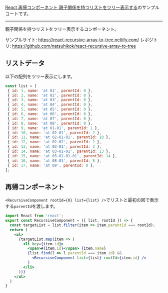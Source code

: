 [React 再帰コンポーネント 親子関係を持つリストをツリー表示する](https://qiita.com/hikonaz/items/b0d1f6e1486563ab9391)のサンプルコートです。

---

親子関係を持つリストをツリー表示するコンポーネント。

サンプルサイト: https://react-recursive-array-to-tree.netlify.com/
レポジトリ: https://github.com/natsuhikok/react-recursive-array-to-tree

## リストデータ
以下の配列をツリー表示にします。

```list.js
const list = [
 { id: 1, name: 'at 01', parentId: 0 },
 { id: 2, name: 'at 02', parentId: 0 },
 { id: 3, name: 'at 03', parentId: 0 },
 { id: 4, name: 'at 04', parentId: 0 },
 { id: 5, name: 'at 05', parentId: 0 },
 { id: 6, name: 'at 06', parentId: 0 },
 { id: 7, name: 'at 07', parentId: 0 },
 { id: 8, name: 'at 08', parentId: 0 },
 { id: 9, name: 'at 01-01', parentId: 1 },
 { id: 10, name: 'at 02-01', parentId: 2 },
 { id: 11, name: 'at 02-01-01', parentId: 10 },
 { id: 12, name: 'at 02-02', parentId: 2 },
 { id: 13, name: 'at 03-01', parentId: 3 },
 { id: 14, name: 'at 03-01-01', parentId: 13 },
 { id: 15, name: 'at 03-01-01-01', parentId: 14 },
 { id: 16, name: 'at 08-01', parentId: 8 },
 { id: 17, name: 'at 09', parentId: 0 },
];
```

## 再帰コンポーネント

`<RecursiveComponent rootId={0} list={list} />`でリストと最初の回で表示する`parentId`を渡します。


```RecursiveComponent.jsx
import React from 'react';
export const RecursiveComponent = ({ list, rootId }) => {
  const targetList = list.filter(item => item.parentId === rootId);
  return (
    <ul>
      {targetList.map(item => (
        <li key={item.id}>
          <span>#{item.id}</span> {item.name}
          {list.find(l => l.parentId === item.id) &&
            <RecursiveComponent list={list} rootId={item.id} />
          }
        </li>
      ))}
    </ul>
  )
}
```
